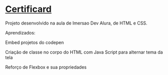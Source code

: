 # [Certificard](https://gracibrea.github.io/certificard/)

Projeto desenvolvido na aula de Imersao Dev Alura, de HTML e CSS.

Aprendizados:

Embed projetos do codepen

Criação de classe no corpo do HTML com Java Script para alternar tema da tela

Reforço de Flexbox e sua propriedades
